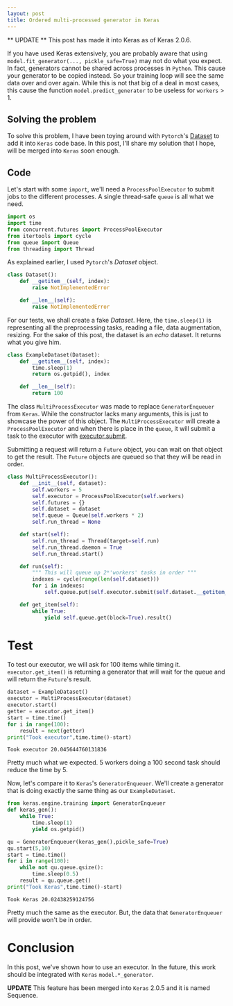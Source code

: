 ```yaml
---
layout: post
title: Ordered multi-processed generator in Keras
---
```

** UPDATE **
This post has made it into Keras as of Keras 2.0.6.


If you have used Keras extensively, you are probably aware that using
`model.fit_generator(..., pickle_safe=True)` may not do what you expect.
In fact, generators cannot be shared across processes in `Python`. This cause your generator to be copied instead. So your training loop will see the same data over and over again. While this is not that big of a deal in most cases, this cause the function `model.predict_generator` to be useless for `workers` > 1.

## Solving the problem
To solve this problem, I have been toying around with `Pytorch`'s [Dataset](http://pytorch.org/docs/_modules/torch/utils/data/dataset.html#Dataset) to add it into `Keras` code base. In this post, I'll share my solution that I hope, will be merged into `Keras` soon enough.

## Code

Let's start with some `import`, we'll need a `ProcessPoolExecutor` to submit jobs to the different processes. A single thread-safe `queue` is all what we need.

```python
import os
import time
from concurrent.futures import ProcessPoolExecutor
from itertools import cycle
from queue import Queue
from threading import Thread
```

As explained earlier, I used `Pytorch`'s *Dataset* object.

```python
class Dataset():
    def __getitem__(self, index):
        raise NotImplementedError

    def __len__(self):
        raise NotImplementedError
```

For our tests, we shall create a fake *Dataset*. Here, the `time.sleep(1)` is representing all the preprocessing tasks, reading a file, data augmentation, resizing. For the sake of this post, the dataset is an *echo* dataset. It returns what you give him.

```python
class ExampleDataset(Dataset):
    def __getitem__(self, index):
        time.sleep(1)
        return os.getpid(), index

    def __len__(self):
        return 100
```

The class `MultiProcessExecutor` was made to replace `GeneratorEnqueuer` from `Keras`. While the constructor lacks many arguments, this is just to showcase the power of this object. The `MultiProcessExecutor` will create a `ProcessPoolExecutor` and when there is place in the `queue`, it will submit a task to the executor with [executor.submit](https://docs.python.org/3/library/concurrent.futures.html#concurrent.futures.Executor.submit).

 Submitting a request will return a `Future` object, you can wait on that object to get the result. The `Future` objects are queued so that they will be read in order.

```python
class MultiProcessExecutor():
    def __init__(self, dataset):
        self.workers = 5
        self.executor = ProcessPoolExecutor(self.workers)
        self.futures = {}
        self.dataset = dataset
        self.queue = Queue(self.workers * 2)
        self.run_thread = None

    def start(self):
        self.run_thread = Thread(target=self.run)
        self.run_thread.daemon = True
        self.run_thread.start()

    def run(self):
        """ This will queue up 2*'workers' tasks in order """
        indexes = cycle(range(len(self.dataset)))
        for i in indexes:
            self.queue.put(self.executor.submit(self.dataset.__getitem__, [i]), block=True)

    def get_item(self):
        while True:
            yield self.queue.get(block=True).result()
```

# Test
To test our executor, we will ask for 100 items while timing it. `executor.get_item()` is returning a generator that will wait for the queue and will return the `Future`'s result.


```python
dataset = ExampleDataset()
executor = MultiProcessExecutor(dataset)
executor.start()
getter = executor.get_item()
start = time.time()
for i in range(100):
    result = next(getter)
print("Took executor",time.time()-start)
```

    Took executor 20.045644760131836

Pretty much what we expected. 5 workers doing a 100 second task should reduce the time by 5.

Now, let's compare it to `Keras`'s `GeneratorEnqueuer`. We'll create a generator that is doing exactly the same thing as our `ExampleDataset`.

```python
from keras.engine.training import GeneratorEnqueuer
def keras_gen():
    while True:
        time.sleep(1)
        yield os.getpid()
```



```python
qu = GeneratorEnqueuer(keras_gen(),pickle_safe=True)
qu.start(5,10)
start = time.time()
for i in range(100):
    while not qu.queue.qsize():
        time.sleep(0.5)
    result = qu.queue.get()
print("Took Keras",time.time()-start)
```

    Took Keras 20.02438259124756

Pretty much the same as the executor. But, the data that `GeneratorEnqueuer` will provide won't be in order.


# Conclusion

In this post, we've shown how to use an executor. In the future, this work should be integrated with `Keras` `model.*_generator`.

**UPDATE** This feature has been merged into `Keras` 2.0.5 and it is named Sequence.
